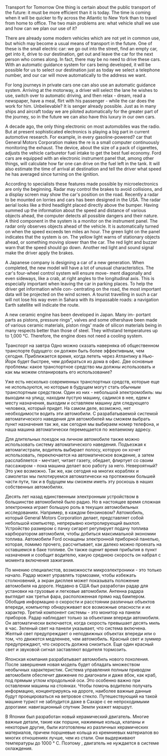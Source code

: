 Transport for Tomorrow
One thing is certain about the public transport of the future: it must be more efficient than it is today. The time is coming when it will be quicker to fly across the Atlantic to New York than to travel from home to office. The two main problems are: what vehicle shall we use and how can we plan our use of it?

There are already some modern vehicles which are not yet in common use, but which may become a usual means of transport in the future. One of these is the small electric car: we go out into the street, find an empty car, get into it, drive to our destination, get out and leave the car for the next person who comes along. In fact, there may be no need to drive these cars. With an automatic guidance system for cars being developed, it will be possible for us to select our destination just as today we select a telephone number, and our car will move automatically to the address we want.

For long journeys in private cars one can also use an automatic guidance system. Arriving at the motorway, a driver will select the lane he wishes to use, switch over to automatic driving, and then relax - dream, read a newspaper, have a meal, flirt with his passenger - while the car does the work for him. Unbelievable? It is senger already possible. Just as in many ships and aircraft today we are piloted automatically for the greater part of the journey, so in the future we can also have this luxury in our own cars. 

A decade ago, the only thing electronic on most automobiles was the radio. But at present sophisticated electronics is playing a big part in current automotive research. For example, in every gasoline-powered? car that General Motors Corporation makes the re is a small computer continuously monitoring the exhaust. The device, about the size of a pack of cigarettes, adjusts the vehicle carburetor fuel intake to get the best fuel economy. Ford cars are equipped with an electronic instrument panel that, among other things, will calculate how far one can drive on the fuel left in the tank. It will also estimate the time of arrival at destination and tell the driver what speed he has averaged since turning on the ignition. 

According to specialists these features made possible by microelectronics are only the beginning. Radar may control the brakes to avoid collisions, and a display screen may show the car's position on the road. Recently a radar to be mounted on lorries and cars has been designed in the USA. The radar aerial looks like a third headlight placed directly above the bumper. Having summed up the information about the speed and distance of various objects ahead, the computer detects all possible dangers and their nature. A third component in the system is a monitor on the instrument panel. The radar only observes objects ahead of the vehicle. It is automatically turned on when the speed exceeds ten miles an hour. The green light on the panel indicates that the system is on. The yellow light warns of stationary objects ahead, or something moving slower than the car. The red light and buzzer warn that the speed should go down. Another red light and sound signal make the driver apply the brakes. 

A Japanese company is designing a car of a new generation. When completed, the new model will have a lot of unusual characteristics. The car's four-wheel control system will ensure move- ment diagonally and even sideways, like a crab, at right angles to the longitudinal axis. This is especially important when leaving the car in parking places. To help the driver get information while con- centrating on the road, the most important data will be projected on the wind screen. A tourist travelling in such a car will not lose his way even in Sahara with its impassable roads: a navigation Earth satellite will indicate the route.

A new ceramic engine has been developed in Japan. Many im- portant parts as pistons, pressure rings", valves and some othershave been made of various ceramic materials, piston rings' made of silicon materials being in many respects better than those of steel. They withstand temperatures up to 1,000 °C. Therefore, the engine does not need a cooling system.

Транспорт на завтра
Одно можно сказать наверняка об общественном транспорте будущего: он должен быть более эффективным, чем сегодня. Приближается время, когда лететь через Атлантику в Нью-Йорк будет быстрее, чем добираться из дома в офис. Две основные проблемы: какое транспортное средство мы должны использовать и как мы можем спланировать его использование?

Уже есть несколько современных транспортных средств, которые еще не используются, но которые в будущем могут стать обычным транспортным средством. Один из них - небольшой электромобиль: мы выходим на улицу, находим пустую машину, садимся в нее, едем к месту назначения, выходим и оставляем машину для следующего человека, который придет. На самом деле, возможно, нет необходимости водить эти автомобили. С разрабатываемой системой автоматического наведения для автомобилей мы сможем выбрать пункт назначения так же, как сегодня мы выбираем номер телефона, и наша машина автоматически перемещается по желаемому адресу.

Для длительных поездок на личном автомобиле также можно использовать систему автоматического наведения. Подъезжая к автомагистрали, водитель выбирает полосу, которую он хочет использовать, переключается на автоматическое вождение, а затем расслабляется - мечтает, читает газету, обедает, флиртует со своим пассажиром - пока машина делает всю работу за него. Невероятный? Это уже возможно. Так же, как сегодня на многих кораблях и самолетах мы пилотируемся автоматически на протяжении большей части пути, так и в будущем мы сможем иметь эту роскошь в наших собственных автомобилях.

Десять лет назад единственным электронным устройством в большинстве автомобилей было радио. Но в настоящее время сложная электроника играет большую роль в текущих автомобильных исследованиях. Например, в каждом бензиновом? Автомобиль, который General Motors Corporation делает, представляет собой небольшой компьютер, непрерывно контролирующий выхлоп. Устройство размером с пачку сигарет регулирует подачу топлива карбюратором автомобиля, чтобы добиться максимальной экономии топлива. Автомобили Ford оснащены электронной приборной панелью, которая, помимо прочего, рассчитывает, как далеко можно проехать на оставшемся в баке топливе. Он также оценит время прибытия в пункт назначения и сообщит водителю, какую среднюю скорость он набрал с момента включения зажигания.

По мнению специалистов, возможности микроэлектроники - это только начало. Радар может управлять тормозами, чтобы избежать столкновений, а экран дисплея может показывать положение автомобиля на дороге. Недавно в США был разработан радар для установки на грузовые и легковые автомобили. Антенна радара выглядит как третья фара, расположенная прямо над бампером. Обобщив информацию о скорости и расстоянии различных объектов впереди, компьютер обнаруживает все возможные опасности и их характер. Третий компонент системы - это монитор на панели приборов. Радар наблюдает только за объектами впереди автомобиля. Он автоматически включается, когда скорость превышает десять миль в час. Зеленый свет на панели указывает, что система включена. Желтый свет предупреждает о неподвижных объектах впереди или о том, что движется медленнее, чем автомобиль. Красный свет и зуммер предупреждают, что скорость должна снизиться. Еще один красный свет и звуковой сигнал заставляют водителя тормозить.

Японская компания разрабатывает автомобиль нового поколения. После завершения новая модель будет обладать множеством необычных характеристик. Система управления полным приводом автомобиля обеспечит движение по диагонали и даже вбок, как краб, под прямым углом к ​​продольной оси. Это особенно важно при оставлении машины на стоянках. Чтобы помочь водителю получать информацию, концентрируясь на дороге, наиболее важные данные будут проецироваться на ветровое стекло. Путешествующий на такой машине турист не заблудится даже в Сахаре с ее непроходимыми дорогами: навигационный спутник Земли укажет маршрут.

В Японии был разработан новый керамический двигатель. Многие важные детали, такие как поршни, нажимные кольца, клапаны и некоторые другие, были изготовлены из различных керамических материалов, причем поршневые кольца из кремниевых материалов во многих отношениях лучше, чем из стали. Они выдерживают температуры до 1000 ° C. Поэтому , двигатель не нуждается в системе охлаждения. 